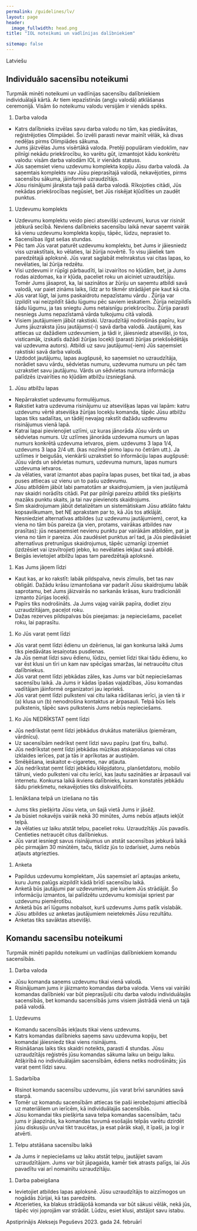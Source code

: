 ```yaml
---
permalink: /guidelines/lv/
layout: page
header:
  image_fullwidth: head.png
title: "IOL noteikumi un vadlīnijas dalībniekiem"

sitemap: false
---
```


Latviešu

## Individuālo sacensību noteikumi

Turpmāk minēti noteikumi un vadlīnijas sacensību dalībniekiem individuālajā kārtā. Ar tiem iepazīstinās (angļu valodā) atklāšanas ceremonijā. Visām šo noteikumu valodu versijām ir vienāds spēks.

1. Darba valoda
  * Katrs dalībnieks izvēlas savu darba valodu no tām, kas piedāvātas, reģistrējoties Olimpiādei. Šo izvēli parasti nevar mainīt vēlāk, kā divas nedēļas pirms Olimpiādes sākuma.
  * Jums jāizvēlas Jums visērtākā valoda. Pretēji populāram viedoklim, nav pilnīgi nekādu priekšrocību, ko varētu gūt, izmantojot kādu konkrētu valodu: visām darba valodām IOL ir vienāds statuss.
  * Jūs saņemsiet vienu uzdevumu komplekta kopiju Jūsu darba valodā. Ja saņemtais komplekts nav Jūsu pieprasītajā valodā, nekavējoties, pirms sacensību sākuma, jāinformē uzraudzītājs.
  * Jūsu risinājumi jāraksta tajā pašā darba valodā. Rīkojoties citādi, Jūs nekādas priekšrocības negūsiet, bet Jūs riskējat kļūdīties un zaudēt punktus.
1. Uzdevumu komplekts
  * Uzdevumu komplektu veido pieci atsevišķi uzdevumi, kurus var risināt jebkurā secībā. Neviens dalībnieks sacensību laikā nevar saņemt vairāk kā vienu uzdevumu komplekta kopiju, tāpēc, lūdzu, neprasiet to.
  * Sacensības ilgst sešas stundas.
  * Pēc tam Jūs varat paturēt uzdevumu komplektu, bet Jums ir jāiesniedz viss uzrakstītais, ko vēlaties, lai žūrija novērtē. To visu jāieliek tam paredzētajā aploksnē. Jūs varat saglabāt melnrakstus vai citas lapas, ko nevēlaties, lai žūrija redzētu.
  * Visi uzdevumi ir rūpīgi pārbaudīti, lai izvairītos no kļūdām, bet, ja Jums rodas aizdomas, ka ir kļūda, paceliet roku un aiciniet uzraudzītāju. Tomēr Jums jāsaprot, ka, lai sazinātos ar žūriju un saņemtu atbildi savā valodā, var paiet zināms laiks, līdz ar to tikmēr strādājiet pie kaut kā cita.
  * Jūs varat lūgt, lai jums paskaidrotu nepazīstamu vārdu . Žūrija var izpildīt vai neizpildīt šādu lūgumu pēc saviem ieskatiem. Žūrija neizpildīs šādu lūgumu, ja tas sniegtu Jums netaisnīgu priekšrocību. Žūrija parasti nesniegs Jums nepazīstamā vārda tulkojumu citā valodā. 
  * Visiem jautājumiem jābūt rakstiski. Uzraudzītāji nodrošinās papīru, kur  Jums jāuzraksta jūsu jautājums(-i) savā darba valodā. Jautājumi, kas attiecas uz dažādiem uzdevumiem, ja tādi ir, jāiesniedz atsevišķi, jo tos, visticamāk, izskatīs dažādi žūrijas locekļi (parasti žūrijas priekšsēdētājs vai uzdevuma autors). Atbildi uz savu jautājumu(-iem) Jūs saņemsiet rakstiski savā darba valodā. 
  * Uzdodot jautājumu, lapas augšpusē, ko saņemsiet no uzraudzītāja, norādiet savu vārdu, sēdvietas numuru, uzdevuma numuru un pēc tam uzrakstiet savu jautājumu. Vārds un sēdvietas numura informācija palīdzēs izvairīties no kļūdām atbilžu izsniegšanā.
1. Jūsu atbilžu lapas
  * Nepārrakstiet uzdevumu formulējumus.
  * Rakstiet katra uzdevuma risinājumu uz atsevišķas lapas vai lapām: katru uzdevumu vērtē atsevišķa žūrijas locekļu komanda, tāpēc Jūsu atbilžu lapas tiks sadalītas, un tādēļ nevajag rakstīt dažādu uzdevumu risinājumus vienā lapā.
  * Katrai lapai pievienojiet uzlīmi, uz kuras jānorāda Jūsu vārds un sēdvietas numurs. Uz uzlīmes jānorāda uzdevuma numurs un lapas numurs konkrētā uzdevuma ietvaros, piem. uzdevums 3 lapa 1/4, uzdevums 3 lapa 2/4 utt. (kas nozīmē pirmo lapu no četrām utt.). Ja uzlīmes ir beigušās, vienkārši uzrakstiet šo informāciju lapas augšpusē: Jūsu vārds un sēdvietas numurs, uzdevuma numurs, lapas numurs uzdevuma ietvaros.
  * Ja vēlaties, varat izmantot abas papīra lapas puses, bet tikai tad, ja abas puses attiecas uz vienu un to pašu uzdevumu.
  * Jūsu atbildēm jābūt labi pamatotām ar skaidrojumiem, ja vien jautājumā nav skaidri norādīts citādi. Pat par pilnīgi pareizu atbildi tiks piešķirts mazāks punktu skaits, ja tai nav pievienots skaidrojums.
  * Šim skaidrojumam jābūt detalizētam un sistemātiskam Jūsu atklāto faktu kopsavilkumam, bet NE aprakstam par to, kā Jūs tos atklājāt. Nesniedziet alternatīvas atbildes (uz uzdevumu jautājumiem), cerot, ka viena no tām būs pareiza (ja vien, protams, vairākas atbildes nav prasītas): jūs nesaņemsiet nevienu punktu par vairākām atbildēm, pat ja viena no tām ir pareiza. Jūs zaudēsiet punktus arī tad, ja Jūs piedāvāsiet alternatīvus pretrunīgus skaidrojumus, tāpēc uzmanīgi izņemiet (izdzēsiet vai izsvītrojiet) jebko, ko nevēlaties iekļaut savā atbildē.
  * Beigās ievietojiet atbilžu lapas tam paredzētajā aploksnē.
1. Kas Jums jāņem līdzi
  * Kaut kas, ar ko rakstīt: labāk pildspalva, nevis zīmulis, bet tas nav obligāti. Dažādu krāsu izmantošana var padarīt Jūsu skaidrojumu labāk saprotamu, bet Jums jāizvairās no sarkanās krāsas, kuru tradicionāli izmanto žūrijas locekļi.
  * Papīrs tiks nodrošināts. Ja Jums vajag vairāk papīra, dodiet ziņu uzraudzītājam, paceļot roku.
  * Dažas rezerves pildspalvas būs pieejamas: ja nepieciešams, paceliet roku, lai paprasītu.
1. Ko Jūs varat ņemt līdzi
  * Jūs varat ņemt līdzi ēdienu un dzērienus, lai gan konkursa laikā Jums tiks piedāvātas iesaiņotas pusdienas.
  * Ja Jūs ņemat līdzi savu ēdienu, lūdzu, ņemiet līdzi tikai tādu ēdienu, ko var ēst klusi un tīri un kam nav spēcīgas smaržas, lai netraucētu citus dalībniekus.
  * Jūs varat ņemt līdzi jebkādas zāles, kas Jums var būt nepieciešamas sacensību laikā. Ja Jums ir kādas īpašas vajadzības, Jūsu komandas vadītājam jāinformē organizatori jau iepriekš.
  * Jūs varat ņemt līdzi pulksteni vai citu laika rādīšanas ierīci, ja vien tā ir (a) klusa un (b) nenodrošina kontaktus ar ārpasauli. Telpā būs liels pulkstenis, tāpēc savs pulkstenis Jums nebūs nepieciešams.
1. Ko Jūs NEDRĪKSTAT ņemt līdzi
  * Jūs nedrīkstat ņemt līdzi jebkādus drukātus materiālus (piemēram, vārdnīcu). 
  * Uz sacensībām nedrīkst ņemt līdzi savu papīru (pat tīru, baltu).
  * Jūs nedrīkstat ņemt līdzi jebkādas mūzikas atskaņošanas vai citas izklaides ierīces, pat ja tās ir aprīkotas ar austiņām.
  * Smēķēšana, ieskaitot e-cigaretes, nav atļauta.
  * Jūs nedrīkstat ņemt līdzi jebkādu klēpjdatoru, planšetdatoru, mobilo tālruni, viedo pulksteni vai citu ierīci, kas ļautu sazināties ar ārpasauli vai internetu. Konkursa laikā ikviens dalībnieks, kuram konstatēs jebkādu šādu priekšmetu, nekavējoties tiks diskvalificēts.
1. Ienākšana telpā un iziešana no tās
  * Jums tiks piešķirta Jūsu vieta, un šajā vietā Jums ir jāsēž.
  * Ja būsiet nokavējis vairāk nekā 30 minūtes, Jums nebūs atļauts iekļūt telpā.
  * Ja vēlaties uz laiku atstāt telpu, paceliet roku. Uzraudzītājs Jūs pavadīs. Centieties netraucēt citus dalībniekus.
  * Jūs varat iesniegt savus risinājumus un atstāt sacensības jebkurā laikā pēc pirmajām 30 minūtēm, taču, tiklīdz jūs to izdarīsiet, Jums nebūs atļauts atgriezties.
1. Anketa
  * Papildus uzdevumu komplektam, Jūs saņemsiet arī aptaujas anketu, kuru Jums palūgs aizpildīt kādā brīdī sacensību laikā.
  * Anketā būs jautājumi par uzdevumiem, pie kuriem Jūs strādājāt. Šo informāciju izmantos, lai palīdzētu uzdevumu komisijai spriest par uzdevumu piemērotību.
  * Anketā būs arī lūgums nobalsot, kurš uzdevums Jums patīk vislabāk.
  * Jūsu atbildes uz anketas jautājumiem neietekmēs Jūsu rezultātu.
  * Anketas tiks savāktas atsevišķi.

## Komandu sacensību noteikumi

Turpmāk minēti papildu noteikumi un vadlīnijas dalībniekiem komandu sacensībās.

1. Darba valoda
  * Jūsu komanda saņems uzdevumu tikai vienā valodā.
  * Risinājumam jums ir jāizmanto komandas darba valoda. Viens vai vairāki komandas dalībnieki var būt pieprasījuši citu darba valodu individuālajās sacensībās, bet komandu sacensībās jums visiem jāstrādā vienā un tajā pašā valodā.
1. Uzdevums
  * Komandu sacensībās iekļauts tikai viens uzdevums.
  * Katrs komandas dalībnieks saņems savu uzdevuma kopiju, bet komandai jāiesniedz tikai viens risinājums.
  * Risināšanas laiks tiks skaidri noteikts, parasti 4 stundas. Jūsu uzraudzītājs reģistrēs jūsu komandas sākuma laiku un beigu laiku. Atšķirībā no individuālajām sacensībām, ēdiens netiks nodrošināts; jūs varat ņemt līdzi savu.
1. Sadarbība
  * Risinot komandu sacensību uzdevumu, jūs varat brīvi sarunāties savā starpā.
  * Tomēr uz komandu sacensībām attiecas tie paši ierobežojumi attiecībā uz materiāliem un ierīcēm, kā individuālajās sacensībās.
  * Jūsu komandai tiks piešķirta sava telpa komandas sacensībām, taču jums ir jāapzinās, ka komandas tuvumā esošajās telpās varētu dzirdēt jūsu diskusiju un/vai tikt traucētas, ja esat pārāk skaļi, it īpaši, ja logi ir atvērti.
1. Telpu atstāšana sacensību laikā
  * Ja Jums ir nepieciešams uz laiku atstāt telpu, jautājiet savam uzraudzītājam. Jums var būt jāpagaida, kamēr tiek atrasts palīgs, lai Jūs pavadītu vai arī nomainītu uzraudzītāju.
1. Darba pabeigšana
  * Ievietojiet atbildes lapas aploksnē. Jūsu uzraudzītājs to aizzīmogos un nogādās žūrijai, kā tas paredzēts.
  * Atcerieties, ka blakus strādājošā komanda var būt sākusi vēlāk, nekā jūs, tāpēc viņi joprojām var strādāt. Lūdzu, esiet klusi, atstājot savu istabu.

Apstiprinājis Aleksejs Peguševs 2023. gada 24. februārī